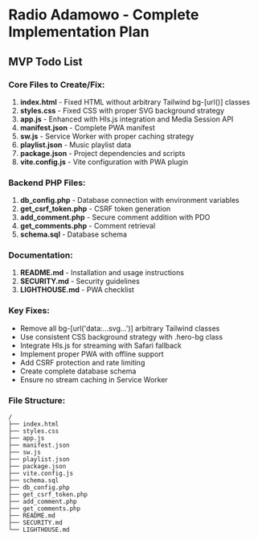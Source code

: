 # Radio Adamowo - Complete Implementation Plan

## MVP Todo List

### Core Files to Create/Fix:
1. **index.html** - Fixed HTML without arbitrary Tailwind bg-[url()] classes
2. **styles.css** - Fixed CSS with proper SVG background strategy
3. **app.js** - Enhanced with Hls.js integration and Media Session API
4. **manifest.json** - Complete PWA manifest
5. **sw.js** - Service Worker with proper caching strategy
6. **playlist.json** - Music playlist data
7. **package.json** - Project dependencies and scripts
8. **vite.config.js** - Vite configuration with PWA plugin

### Backend PHP Files:
1. **db_config.php** - Database connection with environment variables
2. **get_csrf_token.php** - CSRF token generation
3. **add_comment.php** - Secure comment addition with PDO
4. **get_comments.php** - Comment retrieval
5. **schema.sql** - Database schema

### Documentation:
1. **README.md** - Installation and usage instructions
2. **SECURITY.md** - Security guidelines
3. **LIGHTHOUSE.md** - PWA checklist

### Key Fixes:
- Remove all bg-[url('data:...svg...')] arbitrary Tailwind classes
- Use consistent CSS background strategy with .hero-bg class
- Integrate Hls.js for streaming with Safari fallback
- Implement proper PWA with offline support
- Add CSRF protection and rate limiting
- Create complete database schema
- Ensure no stream caching in Service Worker

### File Structure:
```
/
├── index.html
├── styles.css
├── app.js
├── manifest.json
├── sw.js
├── playlist.json
├── package.json
├── vite.config.js
├── schema.sql
├── db_config.php
├── get_csrf_token.php
├── add_comment.php
├── get_comments.php
├── README.md
├── SECURITY.md
└── LIGHTHOUSE.md
```